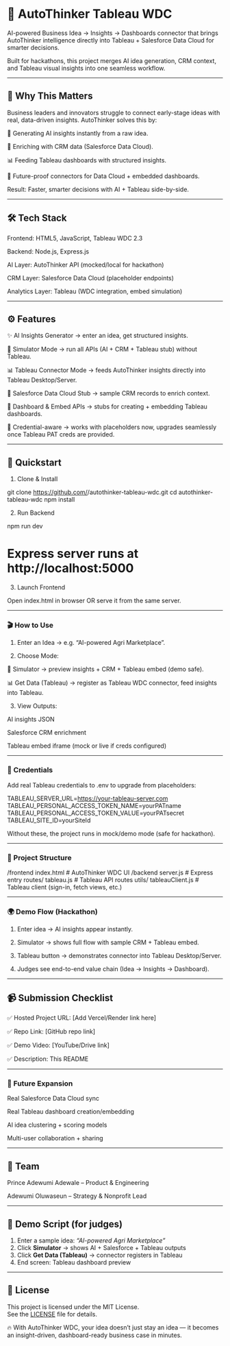 # 🚀 AutoThinker Tableau WDC

AI-powered Business Idea → Insights → Dashboards connector that brings AutoThinker intelligence directly into Tableau + Salesforce Data Cloud for smarter decisions.

Built for hackathons, this project merges AI idea generation, CRM context, and Tableau visual insights into one seamless workflow.


---

## 🌟 Why This Matters

Business leaders and innovators struggle to connect early-stage ideas with real, data-driven insights. AutoThinker solves this by:

🔮 Generating AI insights instantly from a raw idea.

📇 Enriching with CRM data (Salesforce Data Cloud).

📊 Feeding Tableau dashboards with structured insights.

🚀 Future-proof connectors for Data Cloud + embedded dashboards.


Result: Faster, smarter decisions with AI + Tableau side-by-side.


---

## 🛠 Tech Stack

Frontend: HTML5, JavaScript, Tableau WDC 2.3

Backend: Node.js, Express.js

AI Layer: AutoThinker API (mocked/local for hackathon)

CRM Layer: Salesforce Data Cloud (placeholder endpoints)

Analytics Layer: Tableau (WDC integration, embed simulation)



---

## ⚙️ Features

✨ AI Insights Generator → enter an idea, get structured insights.

🧪 Simulator Mode → run all APIs (AI + CRM + Tableau stub) without Tableau.

📊 Tableau Connector Mode → feeds AutoThinker insights directly into Tableau Desktop/Server.

📇 Salesforce Data Cloud Stub → sample CRM records to enrich context.

📌 Dashboard & Embed APIs → stubs for creating + embedding Tableau dashboards.

🔑 Credential-aware → works with placeholders now, upgrades seamlessly once Tableau PAT creds are provided.



---

## 🚀 Quickstart

1. Clone & Install

git clone https://github.com/<your-org>/autothinker-tableau-wdc.git
cd autothinker-tableau-wdc
npm install

2. Run Backend

npm run dev
# Express server runs at http://localhost:5000

3. Launch Frontend

Open index.html in browser OR serve it from the same server.


---

### 🎬 How to Use

1. Enter an Idea → e.g. “AI-powered Agri Marketplace”.


2. Choose Mode:

🧪 Simulator → preview insights + CRM + Tableau embed (demo safe).

📊 Get Data (Tableau) → register as Tableau WDC connector, feed insights into Tableau.



3. View Outputs:

AI insights JSON

Salesforce CRM enrichment

Tableau embed iframe (mock or live if creds configured)





---

### 🔐 Credentials

Add real Tableau credentials to .env to upgrade from placeholders:

TABLEAU_SERVER_URL=https://your-tableau-server.com
TABLEAU_PERSONAL_ACCESS_TOKEN_NAME=yourPATname
TABLEAU_PERSONAL_ACCESS_TOKEN_VALUE=yourPATsecret
TABLEAU_SITE_ID=yourSiteId

Without these, the project runs in mock/demo mode (safe for hackathon).


---

### 📁 Project Structure

/frontend
  index.html   # AutoThinker WDC UI
/backend
  server.js    # Express entry
  routes/
    tableau.js # Tableau API routes
  utils/
    tableauClient.js # Tableau client (sign-in, fetch views, etc.)


---

### 🌍 Demo Flow (Hackathon)

1. Enter idea → AI insights appear instantly.


2. Simulator → shows full flow with sample CRM + Tableau embed.


3. Tableau button → demonstrates connector into Tableau Desktop/Server.


4. Judges see end-to-end value chain (Idea → Insights → Dashboard).




---

## 📹 Submission Checklist

✅ Hosted Project URL: [Add Vercel/Render link here]

✅ Repo Link: [GitHub repo link]

✅ Demo Video: [YouTube/Drive link]

✅ Description: This README



---

### 🔮 Future Expansion

Real Salesforce Data Cloud sync

Real Tableau dashboard creation/embedding

AI idea clustering + scoring models

Multi-user collaboration + sharing



---

## 👥 Team

Prince Adewumi Adewale – Product & Engineering

Adewumi Oluwaseun – Strategy & Nonprofit Lead


---

## 🎥 Demo Script (for judges)
1. Enter a sample idea: *“AI-powered Agri Marketplace”*
2. Click **Simulator** → shows AI + Salesforce + Tableau outputs
3. Click **Get Data (Tableau)** → connector registers in Tableau
4. End screen: Tableau dashboard preview

---

## 📄 License
This project is licensed under the MIT License.  
See the [LICENSE](LICENSE) file for details.

🔥 With AutoThinker WDC, your idea doesn’t just stay an idea — it becomes an insight-driven, dashboard-ready business case in minutes.
